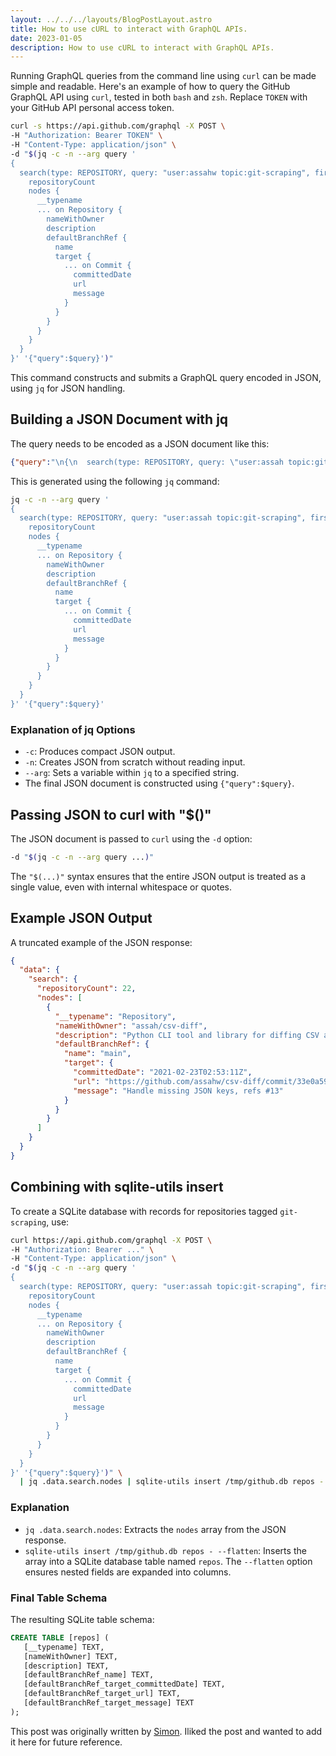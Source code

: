 ```yaml
---
layout: ../../../layouts/BlogPostLayout.astro
title: How to use cURL to interact with GraphQL APIs.
date: 2023-01-05
description: How to use cURL to interact with GraphQL APIs.
---
```



Running GraphQL queries from the command line using `curl` can be made simple and readable. Here's an example of how to query the GitHub GraphQL API using `curl`, tested in both `bash` and `zsh`. Replace `TOKEN` with your GitHub API personal access token.

```bash
curl -s https://api.github.com/graphql -X POST \
-H "Authorization: Bearer TOKEN" \
-H "Content-Type: application/json" \
-d "$(jq -c -n --arg query '
{
  search(type: REPOSITORY, query: "user:assahw topic:git-scraping", first: 100) {
    repositoryCount
    nodes {
      __typename
      ... on Repository {
        nameWithOwner
        description
        defaultBranchRef {
          name
          target {
            ... on Commit {
              committedDate
              url
              message
            }
          }
        }
      }
    }
  }
}' '{"query":$query}')"
```

This command constructs and submits a GraphQL query encoded in JSON, using `jq` for JSON handling.

## Building a JSON Document with jq

The query needs to be encoded as a JSON document like this:

```json
{"query":"\n{\n  search(type: REPOSITORY, query: \"user:assah topic:git-scraping\", first: 100) {\n    repositoryCount\n    nodes {\n      __typename\n      ... on Repository {\n        nameWithOwner\n        description\n        defaultBranchRef {\n          name\n          target {\n            ... on Commit {\n              committedDate\n              url\n              message\n            }\n          }\n        }\n      }\n    }\n  }\n}"}
```

This is generated using the following `jq` command:

```bash
jq -c -n --arg query '
{
  search(type: REPOSITORY, query: "user:assah topic:git-scraping", first: 100) {
    repositoryCount
    nodes {
      __typename
      ... on Repository {
        nameWithOwner
        description
        defaultBranchRef {
          name
          target {
            ... on Commit {
              committedDate
              url
              message
            }
          }
        }
      }
    }
  }
}' '{"query":$query}'
```

### Explanation of jq Options

- `-c`: Produces compact JSON output.
- `-n`: Creates JSON from scratch without reading input.
- `--arg`: Sets a variable within `jq` to a specified string.
- The final JSON document is constructed using `{"query":$query}`.

## Passing JSON to curl with "$()"

The JSON document is passed to `curl` using the `-d` option:

```bash
-d "$(jq -c -n --arg query ...)"
```

The `"$(...)"` syntax ensures that the entire JSON output is treated as a single value, even with internal whitespace or quotes.

## Example JSON Output

A truncated example of the JSON response:

```json
{
  "data": {
    "search": {
      "repositoryCount": 22,
      "nodes": [
        {
          "__typename": "Repository",
          "nameWithOwner": "assah/csv-diff",
          "description": "Python CLI tool and library for diffing CSV and JSON files",
          "defaultBranchRef": {
            "name": "main",
            "target": {
              "committedDate": "2021-02-23T02:53:11Z",
              "url": "https://github.com/assahw/csv-diff/commit/33e0a5918283c02a339a1fb507fc7a9cda89a198",
              "message": "Handle missing JSON keys, refs #13"
            }
          }
        }
      ]
    }
  }
}
```

## Combining with sqlite-utils insert

To create a SQLite database with records for repositories tagged `git-scraping`, use:

```bash
curl https://api.github.com/graphql -X POST \
-H "Authorization: Bearer ..." \
-H "Content-Type: application/json" \
-d "$(jq -c -n --arg query '
{
  search(type: REPOSITORY, query: "user:assah topic:git-scraping", first: 100) {
    repositoryCount
    nodes {
      __typename
      ... on Repository {
        nameWithOwner
        description
        defaultBranchRef {
          name
          target {
            ... on Commit {
              committedDate
              url
              message
            }
          }
        }
      }
    }
  }
}' '{"query":$query}')" \
  | jq .data.search.nodes | sqlite-utils insert /tmp/github.db repos - --flatten
```

### Explanation

- `jq .data.search.nodes`: Extracts the `nodes` array from the JSON response.
- `sqlite-utils insert /tmp/github.db repos - --flatten`: Inserts the array into a SQLite database table named `repos`. The `--flatten` option ensures nested fields are expanded into columns.

### Final Table Schema

The resulting SQLite table schema:

```sql
CREATE TABLE [repos] (
   [__typename] TEXT,
   [nameWithOwner] TEXT,
   [description] TEXT,
   [defaultBranchRef_name] TEXT,
   [defaultBranchRef_target_committedDate] TEXT,
   [defaultBranchRef_target_url] TEXT,
   [defaultBranchRef_target_message] TEXT
);
```
This post was originally written by [Simon](https://github.com/simonw). Iliked the post and wanted to add it here for future reference.
